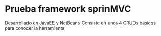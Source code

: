 # Prueba framework sprinMVC
Desarrollado en JavaEE y NetBeans
Consiste en unos 4 CRUDs basicos para conocer la herramienta
